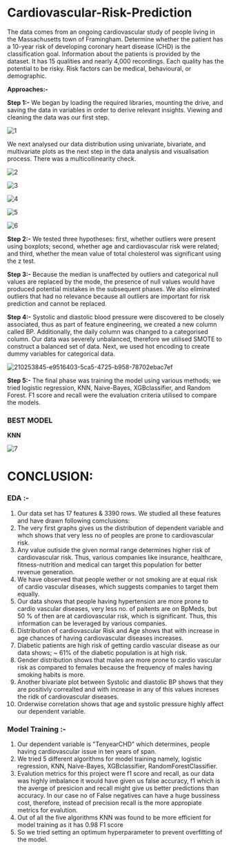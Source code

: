 # Cardiovascular-Risk-Prediction

The data comes from an ongoing cardiovascular study of people living in the Massachusetts town of Framingham. Determine whether the patient has a 10-year risk of developing coronary heart disease (CHD) is the classification goal. Information about the patients is provided by the dataset. It has 15 qualities and nearly 4,000 recordings. Each quality has the potential to be risky. Risk factors can be medical, behavioural, or demographic.


**Approaches:-**

**Step 1:-**
We began by loading the required libraries, mounting the drive, and saving the data in variables in order to derive relevant insights. Viewing and cleaning the data was our first step.


 ![1](https://github.com/KamalRawalCS/Cardiovascular-Risk-Prediction/assets/138231554/fc0cc8ac-1f3d-496d-a8a8-0953c2e284f4)


 We next analysed our data distribution using univariate, bivariate, and multivariate plots as the next step in the data analysis and visualisation process. There was a multicollinearity check.


 ![2](https://github.com/KamalRawalCS/Cardiovascular-Risk-Prediction/assets/138231554/a6cb492e-e9a1-4e63-b1d0-7bbe774e6d0b)


 ![3](https://github.com/KamalRawalCS/Cardiovascular-Risk-Prediction/assets/138231554/cf6c17cd-3af7-477a-827b-ded847047e36)


 ![4](https://github.com/KamalRawalCS/Cardiovascular-Risk-Prediction/assets/138231554/d1714fc0-7468-40fc-8ebd-0ed8321fdb09)


 ![5](https://github.com/KamalRawalCS/Cardiovascular-Risk-Prediction/assets/138231554/450153a8-2191-4fd4-b80a-038e092000ec)


 ![6](https://github.com/KamalRawalCS/Cardiovascular-Risk-Prediction/assets/138231554/5cf4ed0c-a6aa-41aa-bffb-c6be44bf0ba3)


**Step 2:-**
 We tested three hypotheses: first, whether outliers were present using boxplots; second, whether age and cardiovascular risk were related; and third, whether the mean value of total cholesterol was significant using the z test.


**Step 3:-**
Because the median is unaffected by outliers and categorical null values are replaced by the mode, the presence of null values would have produced potential mistakes in the subsequent phases. We also eliminated outliers that had no relevance because all outliers are important for risk prediction and cannot be replaced.

**Step 4:-**
Systolic and diastolic blood pressure were discovered to be closely associated, thus as part of feature engineering, we created a new column called BP. Additionally, the daily column was changed to a categorised column. Our data was severely unbalanced, therefore we utilised SMOTE to construct a balanced set of data. Next, we used hot encoding to create dummy variables for categorical data.


![210253845-e9516403-5ca5-4725-b958-78702ebac7ef](https://github.com/KamalRawalCS/Cardiovascular-Risk-Prediction/assets/138231554/40c3dd37-caf3-4a96-8988-9c00a8ae08e6)


**Step 5:-**
The final phase was training the model using various methods; we tried logistic regression, KNN, Naive-Bayes, XGBclassifier, and Random Forest. F1 score and recall were the evaluation criteria utilised to compare the models.


### BEST MODEL

**KNN**

![7](https://github.com/KamalRawalCS/Cardiovascular-Risk-Prediction/assets/138231554/515cf14e-1c6f-4b53-bcc4-db1ebf35640f)


# CONCLUSION:

### EDA :-
1.	Our data set has 17 features & 3390 rows. We studied all these features and have drawn following comclusions:
2.	The very first graphs gives us the distribution of dependent variable and whch shows that very less no of peoples are prone to cardiovascular risk.
3.	Any value outiside the given normal range determines higher risk of cardiovascular risk. Thus, various companies like insurance, healthcare, fitness-nutrition and medical can target this population for better revenue generation.
4.	We have observed that people wether or not smoking are at equal risk of cardio vascular diseases, which suggests companies to target them equally.
5.	Our data shows that people having hypertension are more prone to cardio vascular diseases, very less no. of paitents are on BpMeds, but 50 % of then are at cardiovascular risk, which is significant. Thus, this information can be leveraged by various companies.
6.	Distribution of cardiovascular Risk and Age shows that with increase in age chances of having cardiovascular diseases increases.
7.	Diabetic patients are high risk of getting cardio vascular disease as our data shows; ~ 61% of the diabetic population is at high risk.
8.	Gender distribution shows that males are more prone to cardio vascular risk as compared to females because the frequency of males having smoking habits is more.
9.	Another bivariate plot between Systolic and diastolic BP shows that they are positivly correalted and with increase in any of this values increses the ridk of cardiovascular diseases.
10.	Orderwise correlation shows that age and systolic pressure highly affect our dependent variable.

### Model Training :-
1.	Our dependent variable is "TenyearCHD" which determines, people having cardiovascular issue in ten years of span.
2.	We tried 5 different algorithms for model training namely, logistic regression, KNN, Naive-Bayes, XGBclassifier, RandomForestClassifier.
3.	Evalution metrics for this project were f1 score and recall, as our data was highly imbalance it would have given us false accuracy, f1 which is the averge of presicion and recall might give us better predictions than accuracy. In our case no of False negatives can have a huge bussiness cost, therefore, instead of precision recall is the more appropiate metrics for evalution.
4.	Out of all the five algorithms KNN was found to be more efficient for model training as it has 0.98 F1 score
5.	So we tried setting an optimum hyperparameter to prevent overfitting of the model.




